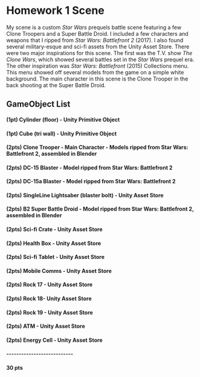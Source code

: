 # Homework 1 Scene
 
 My scene is a custom *Star Wars* prequels battle scene featuring a few Clone Troopers and a Super Battle Droid. I included a few characters and weapons that I ripped from *Star Wars: Battlefront 2* (2017). I also found several military-esque and sci-fi assets from the Unity Asset Store. There were two major inspirations for this scene. The first was the T.V. show *The Clone Wars*, which showed several battles set in the *Star Wars* prequel era. The other inspiration was *Star Wars: Battlefront* (2015) Collections menu. This menu showed off several models from the game on a simple white background. The main character in this scene is the Clone Trooper in the back shooting at the Super Battle Droid.
 
 ## GameObject List
 #### (1pt) Cylinder (floor) - Unity Primitive Object
 #### (1pt) Cube (tri wall) - Unity Primitive Object
 #### (2pts) Clone Trooper - Main Character - Models ripped from Star Wars: Battlefront 2, assembled in Blender
 #### (2pts) DC-15 Blaster - Model ripped from Star Wars: Battlefront 2
 #### (2pts) DC-15a Blaster - Model ripped from Star Wars: Battlefront 2
 #### (2pts) SingleLine Lightsaber (blaster bolt) - Unity Asset Store
 #### (2pts) B2 Super Battle Droid - Model ripped from Star Wars: Battlefront 2, assembled in Blender
 #### (2pts) Sci-fi Crate - Unity Asset Store
 #### (2pts) Health Box - Unity Asset Store
 #### (2pts) Sci-fi Tablet - Unity Asset Store
 #### (2pts) Mobile Comms - Unity Asset Store
 #### (2pts) Rock 17 - Unity Asset Store
 #### (2pts) Rock 18- Unity Asset Store
 #### (2pts) Rock 19 - Unity Asset Store
 #### (2pts) ATM - Unity Asset Store
 #### (2pts) Energy Cell - Unity Asset Store
 #### ---------------------------
 #### 30 pts
